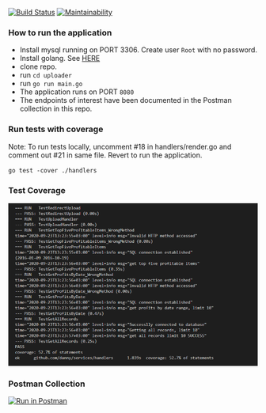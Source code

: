 [![Build Status](https://travis-ci.com/dannylwe/uploader.svg?branch=main)](https://travis-ci.com/dannylwe/uploader) [![Maintainability](https://api.codeclimate.com/v1/badges/7d8de23d3cddf3101095/maintainability)](https://codeclimate.com/github/dannylwe/uploader/maintainability)

### How to run the application  
- Install mysql running on PORT 3306. Create user `Root` with no password.  
- Install golang. See [HERE](https://golang.org/doc/install)
- clone repo.
- run `cd uploader`  
- run `go run main.go`  
- The application runs on PORT `8080`
- The endpoints of interest have been documented in the Postman collection in this repo.

### Run tests with coverage
Note: To run tests locally, uncomment #18 in handlers/render.go and comment out #21 in same file. Revert to run the application.
```
go test -cover ./handlers
```

### Test Coverage
![TestResults](https://github.com/dannylwe/uploader/blob/main/images/tests.PNG)

### Postman Collection  
[![Run in Postman](https://run.pstmn.io/button.svg)](https://app.getpostman.com/run-collection/59b99ec28fe39ad15abe) 